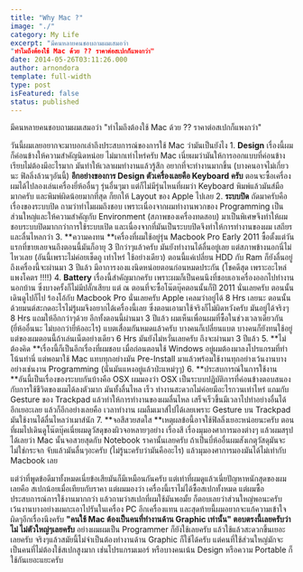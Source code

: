 ```yaml
---
title: "Why Mac ?"
image: "./"
category: My Life
excerpt: "มีคนหลายคนชอบถามผมเสมอว่า
"ทำไมถึงต้องใช้ Mac ด้วย ?? ราคาต่อสเปกก็แพงกว่า"
date: 2014-05-26T03:11:26.000
author: arnondora
template: full-width
type: post
isFeatured: false
status: published
---
```


มีคนหลายคนชอบถามผมเสมอว่า
"ทำไมถึงต้องใช้ Mac ด้วย ?? ราคาต่อสเปกก็แพงกว่า"

วันนี้ผมเลยอยากจะมาบอกเล่าถึงประสบการณ์ของการใช้ Mac ว่ามันเป็นยังไง
1\. **Design** เรื่องนี้ผมก็ค่อนข้างให้ความสำคัญนิดหน่อย ไม่มากเท่าไหร่ครับ Mac เนี่ยผมว่ามันให้การออกแบบที่ค่อนข้างเรียบไม่ต้องมีอะไรมาก มันทำให้เวลาผมทำงานแล้วรู้สึก อยากที่จะทำงานมากขึ้น (บางคนอาจไม่เกี่ยวนะ ฟิลลิ่งล้วนๆอันนี้) **อีกอย่างของการ Design ตัวเครื่องเลยคือ Keyboard ครับ** ตอนจะซื้อเครื่องผมได้ไปลองเล่นเครื่องยี่ห้ออื่นๆ รุ่นอื่นๆมา แต่ก็ไม่มีรุ่นไหนที่ผมว่า Keyboard พิมพ์แล้วมันส์มือมากครับ และพิมพ์ผิดน้อยมากที่สุด ก็ยกให้ Layout ของ Apple ไปเลย
2\. **ระบบปิด** ถัดมาครับคือเรื่องของระบบปิด ถามว่าทำไมผมถึงชอบ เพราะเนื่องจากผมทำงานพวกของ Programming เป็นส่วนใหญ่และให้ความสำคัญกับ Environment (สภาพของเครื่องทดสอบ) มาเป็นพิเศษจึงทำให้ผมชอบระบบปิดมากกว่าการใช้ระบบเปิด และเนื่องจากที่มันเป็นระบบปิดจึงทำให้การทำงานของผม เสถียรและลื่นไหลกว่า
3\. **ความคงทน **เครื่องที่ผมใช้อยู่รุ่น Macbook Pro Early 2011 ซื้อตั้งแต่วันแรกที่ขายเลยจนถึงตอนนี้มันก็อายุ 3 ปีกว่าๆแล้วครับ มันยังทำงานได้ลื่นอยู่เลย แต่สภาพข้างนอกนี่ไม่ไหวเลย (อันนี้เพราะไม่ค่อยเช็ดถู เท่าไหร่ ใช้อย่างเดียว) ตอนนี้แค่เปลี่ยน HDD กับ Ram ก็ยังลื่นอยู่ถึงเครื่องนี้จะผ่านมา 3 ปีแล้ว มีอาการงองแงนิดหน่อยตอนก่อนหมดประกัน (โชคดีสุด เพราะอะไหล่แพงโคตร !!!!)
4\. **Battery** เรื่องนี้สำคัญมากครับ เพราะผมก็เป็นคนนึงที่ชอบเอาเครื่องออกไปทำงานนอกบ้าน ซึ่งบางครั้งก็ไม่มีปลั๊กเสียบ แต่ ณ ตอนที่จะซื้อโน๊ตบุ๊คตอนนั้นก็ปี 2011 นั่นเลยครับ ตอนนั้นเดินดูไปก็ไป ร้องโอ้กับ Macbook Pro นั่นเลยครับ Apple เคลมว่าอยู่ได้ 8 Hrs เลยนะ ตอนนั้นด้วยมนต์สะกดอะไรไม่รู้ผมจึงอยากได้เครื่องนี้เลย ซึ่งตอนเอามาใช้จริงก็ไม่ผิดหวังครับ มันอยู่ได้จริงๆ 8 Hrs แถมให้อีกกว่าๆด้วย อีกทั้งตอนนี้ผ่านมา 3 ปีแล้ว ผมเห็นเพื่อนผมที่ซื้อในช่วงเวลาเดียวกัน (ยี่ห้ออื่นนะ ไม่บอกว่ายี่ห้ออะไร) แบตเสื่อมกันหมดแล้วครับ บางคนก็เปลี่ยนแบต บางคนก็ยังทนใช้อยู่ แต่ของผมตอนนี้ถ้าเล่นเน็ตอย่างเดียว 6 Hrs มันยังไม่หวั่นเลยครับ ถึงจะผ่านมา 3 ปีแล้ว
5\. **ไม่ต้องคิด **เรื่องนี้ก็เป็นอีกเรื่องที่ผมชอบ เมื่อก่อนตอนใช้ Windows อยู่ผมต้องมาลงโปรแกรมที่ทำโน้นทำนี่ แต่พอมาใช้ Mac แทบทุกอย่างมัน Pre-Install มาแล้วพร้อมใช้งานทุกอย่างเว้นงานบางอย่างเช่นงาน Programming (นั่นมันแหงอยู่แล้วป่ะแหม่ๆๆ)
6\. **ประสบการณ์ในการใช้งาน **อันนี้เป็นเรื่องของระบบกันบ้างคือ OSX ผมมองว่า OSX เป็นระบบปฏิบัติการที่ค่อนข้างตอบสนองกับการใช้ชีวิตของผมได้ลงตัวมาก มันทั้งลื่นไหล เร็ว ทำงานสะดวกไม่ค่อยมีอะไรกวนเท่าไหร่ แถมกับ Gesture ของ Trackpad แล้วทำให้การทำงานของผมลื่นไหล เสร็จเร็วขึ้นมีเวลาไปทำอย่างอื่นได้อีกเยอะเลย แล้วก็อีกอย่างเลยคือ เวลาทำงาน ผมลืมเมาส์ไปได้เลยเพราะ Gesture บน Trackpad มันใช้งานได้ลื่นไหลว่าเมาส์นัก
7\. **จอสีสวยสดใส **เหตุผลข้อนี้อาจใช้ฟิลลิ่งเยอะหน่อยนะครับ ตอนที่ผมไปเดินดูโน๊ตบุ๊คเนี่ยผมดูวัสดุของผิวจอหลายๆอย่าง เรื่องสี เรื่องมุมองศาการมองต่างๆ แล้วผมสรุปได้เลยว่า Mac นั้นจอสวยสุดกับ Notebook ราคานั้นเลยครับ ถ้าเป็นบี่ห้ออื่นผมสังเกตุวัสดุมันจะไม่ใช่กระจก จับแล้วมันลื่นๆอะครับ (ไม่รู้นะครับว่ามันคืออะไร) แล้วมุมองศาการมองมันได้ไม่เท่ากับ Macbook เลย

แต่ว่าที่พูดข้อดีมาทั้งหมดเนี่ยข้อเสียมันก็มีเหมือนกันครับ แต่เท่าที่ผมดูแล้วเนี่ยปัญหาหนักสุดของผมเลยคือ สเปกน้อยเมื่อเทียบกับราคา แต่ผมมองว่า เครื่องนี้เราไม่ได้ซื้อสเปกทั้งหมด แต่ผมซื้อประสบการณ์การใช้งานมากกว่า แล้วถามว่าสเปกที่ผมใช้มันพอมั้ย ก็ตอบเลยว่าส่วนใหญ่พอนะครับ เว้นงานบางอย่างผมกะเอาไปรันในเครื่อง PC อีกเครื่องแทน
และสุดท้ายนี้ผมอยากจะแก้ความเข้าใจผิดๆอีกเรื่องนึงครับ **"คนใช้ Mac ต้องเป็นคนที่ทำงานด้าน Graphic เท่านั้น" ตอบตรงนี้เลยครับว่า ไม่ ไม่ตัวใหญ่ๆเลยครับ** อย่างผมผมเป็น Programmer ก็ยังใช้เลยครับ แล้วใช้แล้วสะดวกขึ้นเยอะเลยครับ จริงๆแล้วสมัยนี้ไม่จำเป็นต้องทำงานด้าน Graphic ก็ใช้ได้ครับ แต่คนที่ใช้ส่วนใหญ่มักจะเป็นคนที่ไม่ต้องใช้สเปกสูงมาก เช่นโปรแกรมเมอร์ หรือบางคนเน้น Design หรือความ Portable ก็ใช้กันเยอะแยะครับ
